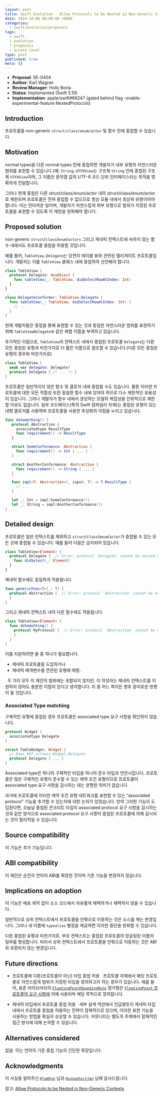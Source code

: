 ```yaml
---
layout: post
title: Swift Evolution - Allow Protocols to be Nested in Non-Generic Contexts
date: 2024-10-06 00:00:00 +0900
categories:
  - swift/evolution/proposals
tags:
  - swift
  - evolution
  - proposals
  - access-level
type: post
published: true
meta: {}
---
```

- ****Proposal****: SE-0404
- ****Author****: Karl Wagner
- ****Review Manager****: Holly Borla
- ****Status****: Implemented (Swift 5.10)
- ****Implementation****: apple/swift#66247 (gated behind flag -enable-experimental-feature NestedProtocols)

## Introduction
프로토콜을 non-generic `struct/class/enum/actor` 및 함수 안에 중첩할 수 있습니다.

## Motivation
normal types을 다른 normal types 안에 중첩하면 개발자가 내부 유형의 자연스러운 범위를 표현할 수 있습니다.(예: `String.UTF8View`는 구조체 `String` 안에 중첩된 구조체 `UTF8View`이며, 그 이름은 문자열 값의 UTF-8 코드 단위 인터페이스라는 목적을 명확하게 전달합니다.

그러나 현재 중첩은 다른 struct/class/enum/actor 내의 struct/class/enum/actor로 제한되며 프로토콜은 전혀 중첩할 수 없으므로 항상 모듈 내에서 최상위 유형이어야 합니다. 이는 안타까운 일이며, 개발자가 자연스럽게 외부 유형으로 범위가 지정된 프로토콜을 표현할 수 있도록 이 제한을 완화해야 합니다.

## Proposed solution
non-generic `struct`/`class`/`enum`/`actors` 그리고 제네릭 컨텍스트에 속하지 않는 함수 내에서도 프로토콜 중첩을 허용할 것입니다.

예를 들어, `TableView.Delegate`는 당연히 테이블 뷰와 관련된 델리게이트 프로토콜입니다. 개발자는 이를 `TableView` 클래스 내에 중첩하여 선언해야 합니다.
```swift
class TableView {
  protocol Delegate: AnyObject {
    func tableView(_: TableView, didSelectRowAtIndex: Int)
  }
}

class DelegateConformer: TableView.Delegate {
  func tableView(_: TableView, didSelectRowAtIndex: Int) {
    // ...
  }
}
```

현재 개발자들은 중첩을 통해 표현할 수 있는 것과 동일한 자연스러운 범위를 표현하기 위해 `TableViewDelegate와` 같은 복합 이름을 부여하고 있습니다.

추가적인 이점으로, `TableView`의 컨텍스트 내에서 중첩된 프로토콜 `Delegate`는 다른 모든 중첩된 유형과 마찬가지로 더 짧은 이름으로 참조할 수 있습니다.(다른 모든 중첩된 유형의 경우와 마찬가지로)
```swift
class TableView {
  weak var delegate: Delegate?
  protocol Delegate { /* ... */ }
}
```

프로토콜은 일반적이지 않은 함수 및 클로저 내에 중첩될 수도 있습니다. 물론 이러한 프로토콜에 대한 모든 적합성 또한 동일한 함수 내에 있어야 하므로 다소 제한적인 유용성이 있습니다. 그러나 개발자가 함수 내에서 생성하는 모델의 복잡성을 인위적으로 제한할 이유도 없습니다. 일부 코드베이스(특히 Swift 컴파일러 자체)는 중첩된 유형이 있는 대형 클로저를 사용하며 프로토콜을 사용한 추상화의 이점을 누리고 있습니다.
```swift
func doSomething() {
   protocol Abstraction {
     associatedtype ResultType
     func requirement() -> ResultType
   }

   struct SomeConformance: Abstraction {
     func requirement() -> Int { ... }
   }

   struct AnotherConformance: Abstraction {
     func requirement() -> String { ... }
   }

   func impl<T: Abstraction>(_ input: T) -> T.ResultType {
     // ...
   }

   let _: Int = impl(SomeConformance())
   let _: String = impl(AnotherConformance())
}
```

## Detailed design
프로토콜은 일반 컨텍스트를 제외하고 `struct`/`class`/`enum`/`actor`가 중첩될 수 있는 모든 곳에 중첩될 수 있습니다. 예를 들어 다음은 금지되어 있습니다.
```swift
class TableView<Element> {
  protocol Delegate {  // Error: protocol 'Delegate' cannot be nested within a generic context.
    func didSelect(_: Element)
  }
}
```

제네릭 함수에도 동일하게 적용됩니다.
```swift
func genericFunc<T>(_: T) {
  protocol Abstraction {  // Error: protocol 'Abstraction' cannot be nested within a generic context.
  }
}
```

그리고 제네릭 컨텍스트 내의 다른 함수에도 적용됩니다.
```swift
class TableView<Element> {
  func doSomething() {
    protocol MyProtocol {  // Error: protocol 'Abstraction' cannot be nested within a generic context.
    }
  }
}
```

이를 지원하려면 둘 중 하나가 필요합니다.
- 제네릭 프로토콜을 도입하거나
- 제네릭 매개변수를 연관된 유형에 매핑.

  두 가지 모두 이 제안의 범위에는 포함되지 않지만, 이 작성자는 제네릭 컨텍스트를 지원하지 않아도 충분한 이점이 있다고 생각합니다. 이 중 어느 쪽이든 향후 흥미로운 방향이 될 것입니다.

### Associated Type matching

구체적인 유형에 중첩된 경우 프로토콜은 associated type 요구 사항을 확인하지 않습니다.
```swift
protocol Widget {
  associatedtype Delegate
}

struct TableWidget: Widget {
  // Does NOT witness Widget.Delegate
  protocol Delegate { ... }
}
```

Associated type은 하나의 구체적인 타입을 하나의 준수 타입과 연관시킵니다. 프로토콜은 많은 구체적인 유형이 준수할 수 있는 제약 조건 유형이므로 프로토콜이 associated type 요구 사항을 감시하는 데는 분명한 의미가 없습니다.

과거에 프로토콜에 이러한 제약 조건 유형 네트워크를 표현할 수 있는 “associated protocol” 기능을 추가할 수 있는지에 대한 논의가 있었습니다. 만약 그러한 기능이 도입된다면, 오늘날 중첩된 콘크리트 타입이 associated protocol 요구 사항을 감시하는 것과 같은 방식으로 associated protocol 요구 사항이 중첩된 프로토콜에 의해 감시되는 것이 합리적일 수 있습니다.

## Source compatibility
이 기능은 추가 기능입니다.

## ABI compatibility
이 제안은 순전히 언어의 ABI를 확장한 것이며 기존 기능을 변경하지 않습니다.

## Implications on adoption
이 기능은 배포 제약 없이 소스 코드에서 자유롭게 채택하거나 채택하지 않을 수 있습니다.

일반적으로 상위 컨텍스트에서 프로토콜을 안팎으로 이동하는 것은 소스를 깨는 변경입니다. 그러나 새 이름에 `typealias` 별칭을 제공하면 이러한 중단을 완화할 수 있습니다.

다른 중첩된 유형과 마찬가지로, 부모 컨텍스트는 중첩된 프로토콜의 망글링된 이름의 일부를 형성합니다. 따라서 상위 컨텍스트에서 프로토콜을 안팎으로 이동하는 것은 ABI와 호환되지 않는 변경입니다.

## Future directions
- 프로토콜에 다른(프로토콜이 아닌) 타입 중첩 허용
  프로토콜 자체에서 해당 프로토콜로 자연스럽게 범위가 지정된 타입을 정의하고자 하는 경우가 있습니다. 예를 들어, 표준 라이브러리의 [`FloatingPointRoundingRule`](https://developer.apple.com/documentation/swift/FloatingPointRoundingRule) 열거형은 [`FloatingPoint` 프로토콜의 요구 사항에](https://developer.apple.com/documentation/swift/floatingpoint/round(_:)) 의해 사용되며 해당 목적으로 정의됩니다.

- 제네릭 타입에서 프로토콜 중첩 허용
  세부 설계 섹션에서 언급했듯이 제네릭 타입 내에서 프로토콜 중첩을 허용하는 전략이 잠재적으로 있으며, 이러한 표현 기능을 사용하는 방법을 확실히 상상할 수 있습니다. 커뮤니티는 별도의 주제에서 잠재적인 접근 방식에 대해 논의할 수 있습니다.

## Alternatives considered
없음. 이는 언어의 기존 중첩 기능의 간단한 확장입니다.

## Acknowledgments
이 사실을 알려주신 [`@jumhyn`](https://forums.swift.org/u/jumhyn/) 님과 [`@suyashsrijan`](https://forums.swift.org/u/suyashsrijan/) 님께 감사드립니다.

참고: [Allow Protocols to be Nested in Non-Generic Contexts](https://github.com/swiftlang/swift-evolution/blob/main/proposals/0404-nested-protocols.md)